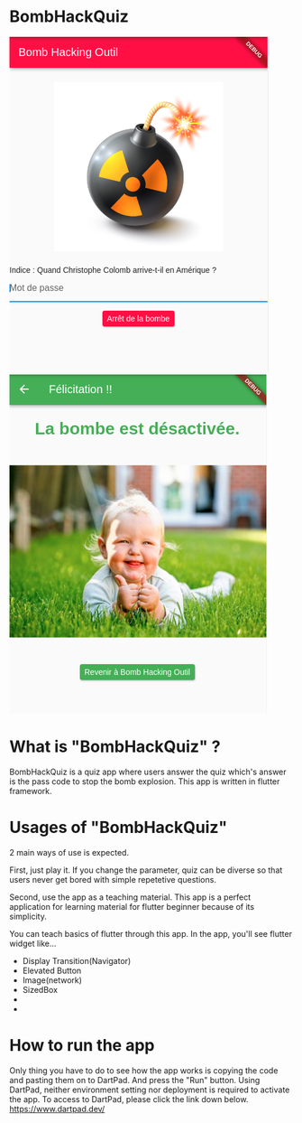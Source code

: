 # BombHackQuiz
![alt text](https://github.com/Koki-Chance/BombHackQuiz/blob/main/images/Screenshot%20from%202021-01-04%2021-44-43.png)
![alt text](https://github.com/Koki-Chance/BombHackQuiz/blob/main/images/Screenshot%20from%202021-01-04%2021-45-12.png)

# What is "BombHackQuiz" ?
BombHackQuiz is a quiz app where users answer the quiz which's answer is the pass code to stop the bomb explosion. This app is written in flutter framework.

# Usages of "BombHackQuiz"
2 main ways of use is expected. 

First, just play it. If you change the parameter, quiz can be diverse so that users never get bored with simple repetetive questions. 

Second, use the app as a teaching material. This app is a perfect application for learning material for flutter beginner because of its simplicity. 

You can teach basics of flutter through this app. 
In the app, you'll see flutter widget like...
- Display Transition(Navigator)
- Elevated Button
- Image(network)
- SizedBox
- 
- 

# How to run the app
Only thing you have to do to see how the app works is copying the code and pasting them on to DartPad. And press the "Run" button. Using DartPad, neither environment setting nor deployment is required to activate the app.
To access to DartPad, please click the link down below. 
https://www.dartpad.dev/

# 


